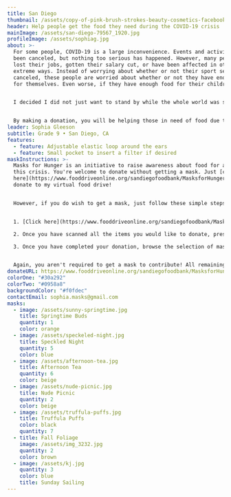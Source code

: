 ```yaml
---
title: San Diego
thumbnail: /assets/copy-of-pink-brush-strokes-beauty-cosmetics-facebook-cover-2.png
header: Help people get the food they need during the COVID-19 crisis
mainImage: /assets/san-diego-79567_1920.jpg
profileImage: /assets/sophiag.jpg
about: >-
  For some people, COVID-19 is a large inconvenience. Events and activities have
  been canceled, but nothing too serious has happened. However, many people have
  lost their jobs, gotten their salary cut, or have been affected in other very
  extreme ways. Instead of worrying about whether or not their sport season was
  canceled, these people are worried about whether or not they have enough food
  for themselves. Even worse, if they have enough food for their children.


  I decided I did not just want to stand by while the whole world was struggling through the effects, big or small, of the outbreak. I wanted to help, and joining Masks for Hunger was the perfect opportunity.


  By making a donation, you will be helping those in need of food due to COVID-19. We are immensely grateful for anything you can do!
leader: Sophia Gleeson
subtitle: Grade 9 • San Diego, CA
features:
  - feature: Adjustable elastic loop around the ears
  - feature: Small pocket to insert a filter if desired
maskInstructions: >-
  Masks for Hunger is an initiative to raise awareness about food for all during
  this crisis. You're welcome to donate without getting a mask. Just [click
  here](https://www.fooddriveonline.org/sandiegofoodbank/MasksforHunger) to
  donate to my virtual food drive!


  However, if you do wish to get a mask, just follow these simple steps:


  1. [Click here](https://www.fooddriveonline.org/sandiegofoodbank/MasksforHunger) to be directed to my virtual food drive and press "start". Select the items you would like to donate by moving them off the shelf and "scanning" each one at the cash register. As you scan, each item will show up on the reciept to the right of the cash register. A pledge of at least $25 is recommended to get a mask. 

  2. Once you have scanned all the items you would like to donate, press "checkout". You will then be asked to fill out a donation form with payment information.

  3. Once you have completed your donation, browse the selection of masks below and fill out the form called "I want a mask". You should receive a response by mail shortly.


  Again, you aren't required to get a mask to contribute! All remaining masks will be given to local hospitals or non-profits on the frontline.
donateURL: https://www.fooddriveonline.org/sandiegofoodbank/MasksforHunger
colorOne: "#30a292"
colorTwo: "#0958a8"
backgroundColor: "#f0fdec"
contactEmail: sophia.masks@gmail.com
masks:
  - image: /assets/sunny-springtime.jpg
    title: Springtime Buds
    quantity: 1
    color: orange
  - image: /assets/speckeled-night.jpg
    title: Speckled Night
    quantity: 5
    color: blue
  - image: /assets/afternoon-tea.jpg
    title: Afternoon Tea
    quantity: 6
    color: beige
  - image: /assets/nude-picnic.jpg
    title: Nude Picnic
    quantity: 2
    color: beige
  - image: /assets/truffula-puffs.jpg
    title: Truffula Puffs
    color: black
    quantity: 7
  - title: Fall Foliage
    image: /assets/img_3232.jpg
    quantity: 2
    color: brown
  - image: /assets/kj.jpg
    quantity: 3
    color: blue
    title: Sunday Sailing
---
```


